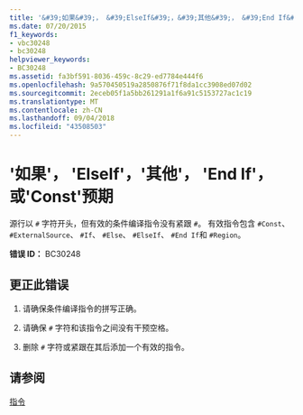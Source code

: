 ```yaml
---
title: '&#39;如果&#39;， &#39;ElseIf&#39;，&#39;其他&#39;， &#39;End If&#39;，或&#39;Const&#39;预期'
ms.date: 07/20/2015
f1_keywords:
- vbc30248
- bc30248
helpviewer_keywords:
- BC30248
ms.assetid: fa3bf591-8036-459c-8c29-ed7784e444f6
ms.openlocfilehash: 9a570450519a2850876f71f8da1cc3908ed07d02
ms.sourcegitcommit: 2eceb05f1a5bb261291a1f6a91c5153727ac1c19
ms.translationtype: MT
ms.contentlocale: zh-CN
ms.lasthandoff: 09/04/2018
ms.locfileid: "43508503"
---
```

# <a name="39if39-39elseif39-39else39-39end-if39-or-39const39-expected"></a>&#39;如果&#39;， &#39;ElseIf&#39;，&#39;其他&#39;， &#39;End If&#39;，或&#39;Const&#39;预期
源行以 `#` 字符开头，但有效的条件编译指令没有紧跟 `#`。 有效指令包含 `#Const`、 `#ExternalSource`、 `#If`、 `#Else`、 `#ElseIf`、 `#End If`和 `#Region`。  
  
 **错误 ID：** BC30248  
  
## <a name="to-correct-this-error"></a>更正此错误  
  
1.  请确保条件编译指令的拼写正确。  
  
2.  请确保 `#` 字符和该指令之间没有干预空格。  
  
3.  删除 `#` 字符或紧跟在其后添加一个有效的指令。  
  
## <a name="see-also"></a>请参阅  
 [指令](../../visual-basic/language-reference/directives/index.md)
